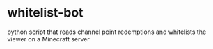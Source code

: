 # whitelist-bot
python script that reads channel point redemptions and whitelists the viewer on a Minecraft server

